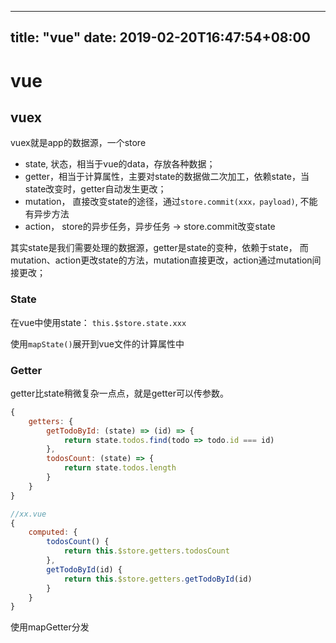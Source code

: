 
---
title: "vue"
date: 2019-02-20T16:47:54+08:00
---
# vue

## vuex

vuex就是app的数据源，一个store

- state, 状态，相当于vue的data，存放各种数据；
- getter，相当于计算属性，主要对state的数据做二次加工，依赖state，当state改变时，getter自动发生更改；
- mutation， 直接改变state的途径，通过`store.commit(xxx，payload)`, 不能有异步方法
- action， store的异步任务，异步任务 -> store.commit改变state

其实state是我们需要处理的数据源，getter是state的变种，依赖于state， 而mutation、action更改state的方法，mutation直接更改，action通过mutation间接更改；

### State
在vue中使用state： `this.$store.state.xxx`

使用`mapState()`展开到vue文件的计算属性中

### Getter
getter比state稍微复杂一点点，就是getter可以传参数。

```js
{
    getters: {
        getTodoById: (state) => (id) => {
            return state.todos.find(todo => todo.id === id)
        },
        todosCount: (state) => {
            return state.todos.length
        }
    }
}

//xx.vue
{
    computed: {
        todosCount() {
            return this.$store.getters.todosCount
        },
        getTodoById(id) {
            return this.$store.getters.getTodoById(id)
        }
    }
}
```

使用mapGetter分发
